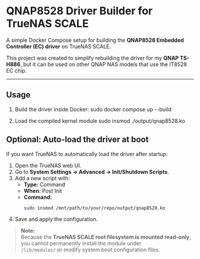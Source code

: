 # QNAP8528 Driver Builder for TrueNAS SCALE

A simple Docker Compose setup for building the **QNAP8528 Embedded Controller (EC) driver** on TrueNAS SCALE.

This project was created to simplify rebuilding the driver for my **QNAP TS-H886**, but it can be used on other QNAP NAS models that use the IT8528 EC chip.

---

## Usage

1. Build the driver inside Docker:
   sudo docker compose up --build

2. Load the compiled kernel module
   sudo insmod ./output/qnap8528.ko


## Optional: Auto-load the driver at boot

If you want TrueNAS to automatically load the driver after startup:

1. Open the TrueNAS web UI.  
2. Go to **System Settings → Advanced → Init/Shutdown Scripts**.  
3. Add a new script with:
   - **Type:** Command  
   - **When:** Post Init  
   - **Command:**
     ```bash
     sudo insmod /mnt/path/to/your/repo/output/qnap8528.ko
     ```
4. Save and apply the configuration.

> **Note:**  
> Because the **TrueNAS SCALE root filesystem is mounted read-only**, you cannot permanently install the module under  
> `/lib/modules/` or modify system boot configuration files.  